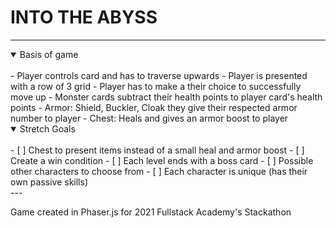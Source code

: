 # INTO THE ABYSS

---
<details open>
<summary>Basis of game</summary>
<br>
- Player controls card and has to traverse upwards
- Player is presented with a row of 3 grid
- Player has to make a their choice to successfully move up
- Monster cards subtract their health points to player card's health points
- Armor: Shield, Buckler, Cloak they give their respected armor number to player
- Chest: Heals and gives an armor boost to player
</details>

<details open>
  <summary>Stretch Goals</summary>
  <br>
- [ ] Chest to present items instead of a small heal and armor boost
- [ ] Create a win condition
- [ ] Each level ends with a boss card
- [ ] Possible other characters to choose from
- [ ] Each character is unique (has their own passive skills)
  </details>
---

Game created in Phaser.js for 2021 Fullstack Academy's Stackathon


